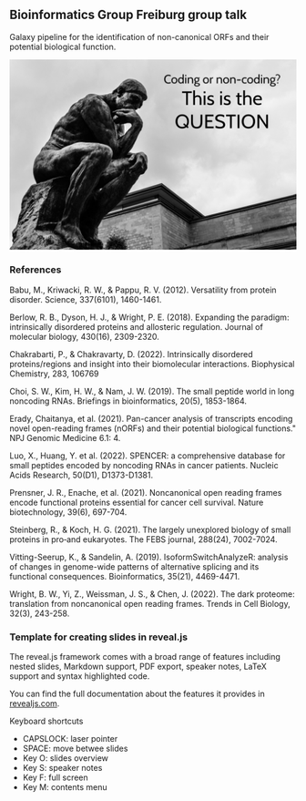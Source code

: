 ## Bioinformatics Group Freiburg group talk

Galaxy pipeline for the identification of non-canonical ORFs and their potential biological function.

![alt text](https://github.com/gallardoalba/group-talk-2023/blob/bad51e0091bfc0a971c527f1a62b80456c8d4995/img/question.jpg)

### References

Babu, M., Kriwacki, R. W., & Pappu, R. V. (2012). Versatility from protein disorder. Science, 337(6101), 1460-1461.

Berlow, R. B., Dyson, H. J., & Wright, P. E. (2018). Expanding the paradigm: intrinsically disordered proteins and allosteric regulation. Journal of molecular biology, 430(16), 2309-2320.

Chakrabarti, P., & Chakravarty, D. (2022). Intrinsically disordered proteins/regions and insight into their biomolecular interactions. Biophysical Chemistry, 283, 106769

Choi, S. W., Kim, H. W., & Nam, J. W. (2019). The small peptide world in long noncoding RNAs. Briefings in bioinformatics, 20(5), 1853-1864.

Erady, Chaitanya, et al. (2021). Pan-cancer analysis of transcripts encoding novel open-reading frames (nORFs) and their potential biological functions." NPJ Genomic Medicine 6.1: 4.

Luo, X., Huang, Y. et al. (2022). SPENCER: a comprehensive database for small peptides encoded by noncoding RNAs in cancer patients. Nucleic Acids Research, 50(D1), D1373-D1381.

Prensner, J. R., Enache, et al. (2021). Noncanonical open reading frames encode functional proteins essential for cancer cell survival. Nature biotechnology, 39(6), 697-704.

Steinberg, R., & Koch, H. G. (2021). The largely unexplored biology of small proteins in pro‐and eukaryotes. The FEBS journal, 288(24), 7002-7024.

Vitting-Seerup, K., & Sandelin, A. (2019). IsoformSwitchAnalyzeR: analysis of changes in genome-wide patterns of alternative splicing and its functional consequences. Bioinformatics, 35(21), 4469-4471.

Wright, B. W., Yi, Z., Weissman, J. S., & Chen, J. (2022). The dark proteome: translation from noncanonical open reading frames. Trends in Cell Biology, 32(3), 243-258.

### Template for creating slides in reveal.js

The reveal.js framework comes with a broad range of features including nested slides, Markdown support, PDF export, speaker notes, LaTeX support and syntax highlighted code.

You can find the full documentation about the features it provides in [revealjs.com](https://revealjs.com/). 

Keyboard shortcuts
- CAPSLOCK: laser pointer
- SPACE: move betwee slides
- Key O: slides overview
- Key S: speaker notes
- Key F: full screen
- Key M: contents menu
